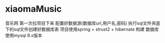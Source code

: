 # xiaomaMusic
音乐网
第一次拉项目下来 配置好数据源(数据库url,用户名,密码)
执行sql文件夹底下的sql文件创建好数据库表
项目使用spring + strust2 + hibernate 构建 
数据库使用mysql 8.x版本

